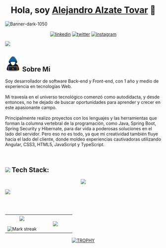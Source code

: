 <!-- Start Tittle -->
<div align ="center">
  <h1 align="center">Hola, soy <a href="https://linktr.ee/alejo_alzate03" target="_blank">Alejandro Alzate Tovar</a> 👋</h1>
</div>
<!-- End Tittle -->

<!-- Start Banner and Social Media -->
![Banner-dark-1050](https://github.com/AlejoAlzate3/AlejoAlzate3/assets/78713566/0b71f387-6e13-4f7f-8a06-cdddfa32467e)

<p align="center">
<a href="https://www.linkedin.com/in/alejandroalzatetovar/" target="blank"><img align="center" src="https://user-images.githubusercontent.com/88904952/234979284-68c11d7f-1acc-4f0c-ac78-044e1037d7b0.png" alt="linkedin" height="50" width="50" /></a>
<a href="https://twitter.com/AlejoAlzate03" target="blank"><img align="center" src="https://user-images.githubusercontent.com/88904952/234980676-61bfb021-ecc8-48f7-88e6-34c1b06c4a58.png" alt="twitter" height="50" width="50" /></a> 
<a href="https://www.instagram.com/alejo_alzate03/" target="blank"><img align="center" src="https://user-images.githubusercontent.com/88904952/234981169-2dd1e58f-4b7e-468c-8213-034ba62156c3.png" alt="instagram" height="50" width="50" /></a>
  
</p>
<!--
<p align="center">
  <a href="https://github.com/DenverCoder1/readme-typing-svg"><img src="https://readme-typing-svg.herokuapp.com?font=Time+New+Roman&color=cyan&size=25&center=true&vCenter=true&width=600&height=100&lines=Back-end+Developer,;Front-end+Developer."></a>
</p>
-->
<img src="https://user-images.githubusercontent.com/73097560/115834477-dbab4500-a447-11eb-908a-139a6edaec5c.gif">
<!-- End Banner and Social Media -->

<!-- Start About Me -->
## <picture><img src = "https://github.com/0xAbdulKhalid/0xAbdulKhalid/raw/main/assets/mdImages/about_me.gif" width = 50px></picture> **Sobre Mi**

Soy desarrollador de software Back-end  y Front-end, con 1 año y medio de experiencia en tecnologías Web.
<br><br>
Mi travesía en el universo tecnológico comenzó como autodidacta, y desde entonces, no he dejado de buscar oportunidades para aprender y crecer en este apasionante campo. 
<br><br>
Principalmente realizo proyectos con los lenguajes y las herramientas que forman la columna vertebral de la programación, como Java, Spring Boot, Spring Security y Hibernate, para dar vida a poderosas soluciones en el lado del servidor. Pero eso no es todo, ya que mi creatividad también fluye hacia el lado del cliente, donde moldeo experiencias cautivadoras utilizando Angular, CSS3, HTML5, JavaScript y TypeScript.
<!-- End About Me -->
<br>

<!-- Start Tech Stack -->
## <img src="https://media2.giphy.com/media/QssGEmpkyEOhBCb7e1/giphy.gif?cid=ecf05e47a0n3gi1bfqntqmob8g9aid1oyj2wr3ds3mg700bl&rid=giphy.gif" width ="25"><b> Tech Stack:</b>

<p align="center">
  <a href="https://skillicons.dev">
    <img src="https://skillicons.dev/icons?i=java,spring,hibernate,gradle,maven,angular,js,html,css,bootstrap,md,nodejs,react,ts,azure,mysql,postgres,mongodb,postman,fastapi,git,github,figma,idea,linux,discord,linkedin,vscode&perline=14" />
  </a>
</p>

<img src="https://user-images.githubusercontent.com/73097560/115834477-dbab4500-a447-11eb-908a-139a6edaec5c.gif"><br><br>
<!-- End Tech Stack -->
<br>
<!--- stats & Trophy (start) -->
<p align="center">
  <!--- stats (start) -->
<table align="center">
<tr border="none">
<td width="50%" align="center">
  
  <img  align="center"  src="https://github-readme-stats.vercel.app/api?username=AlejoAlzate3&theme=dark&show_icons=true&count_private=true" />
  <br></br>
  <img  title="🔥 Get streak stats for your profile at git.io/streak-stats" alt="Mark streak" src="https://github-readme-streak-stats.herokuapp.com/?user=AlejoAlzate3&theme=dark&hide_border=false" /> 
</td>

<td width="50%" align="center">

  <img  align="center"  src="https://github-readme-stats.anuraghazra1.vercel.app/api/top-langs/?username=AlejoAlzate3&theme=dark&hide_border=false&no-bg=true&no-frame=true&langs_count=10"/>
  
  </td>
</tr>
</table>
<!--- stats (end) -->

<!--- trophy (start) -->
<div align=center>
  <a href="https://github.com/ryo-ma/github-profile-trophy" title="Go to Source">
      <img align="center" width=84% src="https://github-profile-trophy.vercel.app/?username=AlejoAlzate3&theme=radical&row=1&column=7&margin-h=15&margin-w=5&no-bg=true" alt="TROPHY" />
    </a>
</div>
<!--- trophy (start) -->
</p>        
<!--- stats (end) -->
